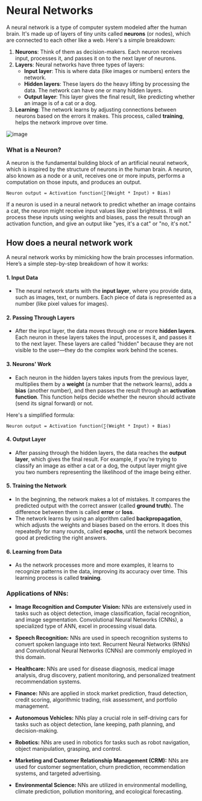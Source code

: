 

# Neural Networks

A neural network is a type of computer system modeled after the human brain. It's made up of layers of tiny units called **neurons** (or nodes), which are connected to each other like a web. Here's a simple breakdown:

1. **Neurons**: Think of them as decision-makers. Each neuron receives input, processes it, and passes it on to the next layer of neurons.
2. **Layers**: Neural networks have three types of layers:
   - **Input layer**: This is where data (like images or numbers) enters the network.
   - **Hidden layers**: These layers do the heavy lifting by processing the data. The network can have one or many hidden layers.
   - **Output layer**: This layer gives the final result, like predicting whether an image is of a cat or a dog.
3. **Learning**: The network learns by adjusting connections between neurons based on the errors it makes. This process, called **training**, helps the network improve over time.

![image](https://static.sciencelearn.org.nz/images/images/000/005/156/full/ART_Artificial_intelligence_Neural_network_explain_%281%29.png?1678746405)

### What is a Neuron? 

A neuron is the fundamental building block of an artificial neural network, which is inspired by the structure of neurons in the human brain. A neuron, also known as a node or a unit, receives one or more inputs, performs a computation on those inputs, and produces an output. 

   `Neuron output = Activation function(∑(Weight * Input) + Bias)`

If a neuron is used in a neural network to predict whether an image contains a cat, the neuron might receive input values like pixel brightness. It will process these inputs using weights and biases, pass the result through an activation function, and give an output like "yes, it's a cat" or "no, it's not."


## How does a neural network work

A neural network works by mimicking how the brain processes information. Here’s a simple step-by-step breakdown of how it works:

#### 1. **Input Data**
   - The neural network starts with the **input layer**, where you provide data, such as images, text, or numbers. Each piece of data is represented as a number (like pixel values for images).

#### 2. **Passing Through Layers**
   - After the input layer, the data moves through one or more **hidden layers**. Each neuron in these layers takes the input, processes it, and passes it to the next layer. These layers are called "hidden" because they are not visible to the user—they do the complex work behind the scenes.

#### 3. **Neurons' Work**
   - Each neuron in the hidden layers takes inputs from the previous layer, multiplies them by a **weight** (a number that the network learns), adds a **bias** (another number), and then passes the result through an **activation function**. This function helps decide whether the neuron should activate (send its signal forward) or not. 

   Here's a simplified formula:

   `Neuron output = Activation function(∑(Weight * Input) + Bias)`


#### 4. **Output Layer**
   - After passing through the hidden layers, the data reaches the **output layer**, which gives the final result. For example, if you're trying to classify an image as either a cat or a dog, the output layer might give you two numbers representing the likelihood of the image being either.

#### 5. **Training the Network**
   - In the beginning, the network makes a lot of mistakes. It compares the predicted output with the correct answer (called **ground truth**). The difference between them is called **error** or **loss**.
   - The network learns by using an algorithm called **backpropagation**, which adjusts the weights and biases based on the errors. It does this repeatedly for many rounds, called **epochs**, until the network becomes good at predicting the right answers.

#### 6. **Learning from Data**
   - As the network processes more and more examples, it learns to recognize patterns in the data, improving its accuracy over time. This learning process is called **training**.




### Applications of NNs: 

- **Image Recognition and Computer Vision:** NNs are extensively used in tasks such as object detection, image classification, facial recognition, and image segmentation. Convolutional Neural Networks (CNNs), a specialized type of ANN, excel in processing visual data. 

- **Speech Recognition:** NNs are used in speech recognition systems to convert spoken language into text. Recurrent Neural Networks (RNNs) and Convolutional Neural Networks (CNNs) are commonly employed in this domain. 

- **Healthcare:** NNs are used for disease diagnosis, medical image analysis, drug discovery, patient monitoring, and personalized treatment recommendation systems. 

- **Finance:** NNs are applied in stock market prediction, fraud detection, credit scoring, algorithmic trading, risk assessment, and portfolio management. 

- **Autonomous Vehicles:** NNs play a crucial role in self-driving cars for tasks such as object detection, lane keeping, path planning, and decision-making. 

- **Robotics:** NNs are used in robotics for tasks such as robot navigation, object manipulation, grasping, and control. 

- **Marketing and Customer Relationship Management (CRM):** NNs are used for customer segmentation, churn prediction, recommendation systems, and targeted advertising. 

- **Environmental Science:** NNs are utilized in environmental modelling, climate prediction, pollution monitoring, and ecological forecasting. 